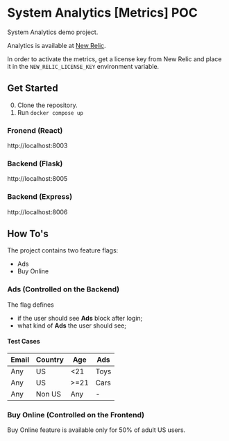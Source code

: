 # System Analytics [Metrics] POC

System Analytics demo project.

Analytics is available at [New Relic](https://newrelic.com/).

In order to activate the metrics, get a license key from New Relic and place it in the `NEW_RELIC_LICENSE_KEY` environment variable.

## Get Started

0. Clone the repository.
1. Run `docker compose up`

### Fronend (React)

http://localhost:8003

### Backend (Flask)

http://localhost:8005

### Backend (Express)

http://localhost:8006

## How To's

The project contains two feature flags:

- Ads
- Buy Online

### Ads (Controlled on the Backend)

The flag defines

- if the user should see **Ads** block after login;
- what kind of **Ads** the user should see;

#### Test Cases

| Email | Country | Age  | Ads  |
| ----- | ------- | ---- | ---- |
| Any   | US      | <21  | Toys |
| Any   | US      | >=21 | Cars |
| Any   | Non US  | Any  | -    |

### Buy Online (Controlled on the Frontend)

Buy Online feature is available only for 50% of adult US users.
